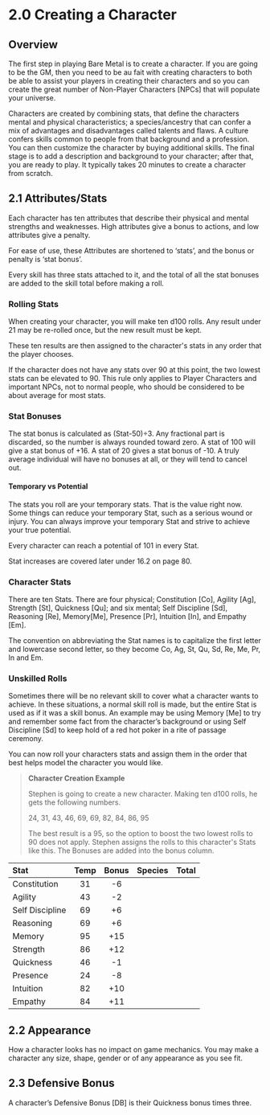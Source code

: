# 2.0 Creating a Character

## Overview

The first step in playing Bare Metal is to create a character. 
If you are going to be the GM, then you need to be au fait with 
creating characters to both be able to assist your players in 
creating their characters and so you can create the great number 
of Non-Player Characters [NPCs] that will populate your universe.

Characters are created by combining stats, that define the characters 
mental and physical characteristics; a species/ancestry that can confer 
a mix of advantages and disadvantages called talents and flaws. 
A culture confers skills common to people from that background and 
a profession. You can then customize the character by buying additional 
skills. The final stage is to add a description and background to your 
character; after that, you are ready to play. It typically takes 20 minutes 
to create a character from scratch.

## 2.1 Attributes/Stats

Each character has ten attributes that describe their physical and mental 
strengths and weaknesses. High attributes give a bonus to actions, and low 
attributes give a penalty.

For ease of use, these Attributes are shortened to ‘stats’, and the bonus 
or penalty is ‘stat bonus’.

Every skill has three stats attached to it, and the total of all the stat 
bonuses are added to the skill total before making a roll.

### Rolling Stats

When creating your character, you will make ten d100 rolls. Any result 
under 21 may be re-rolled once, but the new result must be kept.

These ten results are then assigned to the character's stats in any order 
that the player chooses.

If the character does not have any stats over 90 at this point, the two 
lowest stats can be elevated to 90. This rule only applies to Player 
Characters and important NPCs, not to normal people, who should be considered 
to be about average for most stats.

### Stat Bonuses

The stat bonus is calculated as (Stat-50)÷3. Any fractional part is discarded, 
so the number is always rounded toward zero. A stat of 100 will give a stat 
bonus of +16. A stat of 20 gives a stat bonus of -10. A truly average 
individual will have no bonuses at all, or they will tend to cancel out.

#### Temporary vs Potential

The stats you roll are your temporary stats. That is the value right now. 
Some things can reduce your temporary Stat, such as a serious wound or injury. 
You can always improve your temporary Stat and strive to achieve your true potential.

Every character can reach a potential of 101 in every Stat.

Stat increases are covered later under 16.2 on page 80.

### Character Stats

There are ten Stats. There are four physical; 
Constitution [Co], Agility [Ag], Strength [St], Quickness [Qu]; 
and six mental; 
Self Discipline [Sd], Reasoning [Re], Memory[Me], Presence [Pr], Intuition [In], and Empathy [Em].

The convention on abbreviating the Stat names is to capitalize the first letter 
and lowercase second letter, so they become Co, Ag, St, Qu, Sd, Re, Me, Pr, In and Em.

### Unskilled Rolls

Sometimes there will be no relevant skill to cover what a character wants to achieve. 
In these situations, a normal skill roll is made, but the entire Stat is used as if 
it was a skill bonus. An example may be using Memory [Me] to try and remember some 
fact from the character’s background or using Self Discipline [Sd] to keep hold of 
a red hot poker in a rite of passage ceremony.

You can now roll your characters stats and assign them in the order that best helps 
model the character you would like.

> **Character Creation Example**
>
> Stephen is going to create a new character. Making ten d100 rolls, he gets the following numbers. 
>
> 24, 31, 43, 46, 69, 69, 82, 84, 86, 95
>
> The best result is a 95, so the option to boost the two lowest rolls to 90 does not apply. 
> Stephen assigns the rolls to this character's Stats like this. 
> The Bonuses are added into the bonus column.

| Stat | Temp | Bonus | Species | Total
|:----------------|:------:|:------:|:------:|:------:|
| Constitution      | 31   | -6   |      |      |
| Agility           | 43   | -2   |      |      |
| Self Discipline   | 69   | +6   |      |      |
| Reasoning         | 69   | +6   |      |      |
| Memory            | 95   | +15  |      |      |
| Strength          | 86   | +12  |      |      |
| Quickness         | 46   | -1   |      |      |
| Presence          | 24   | -8   |      |      |
| Intuition         | 82   | +10  |      |      |
| Empathy           | 84   | +11  |      |      |

## 2.2 Appearance

How a character looks has no impact on game mechanics. 
You may make a character any size, shape, gender or of 
any appearance as you see fit.

## 2.3 Defensive Bonus

A character’s Defensive Bonus [DB] is their Quickness bonus times three.